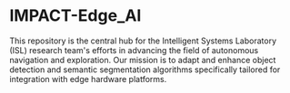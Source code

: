# IMPACT-Edge_AI
This repository is the central hub for the Intelligent Systems Laboratory (ISL) research team's efforts in advancing the field of autonomous navigation and exploration. Our mission is to adapt and enhance object detection and semantic segmentation algorithms specifically tailored for integration with edge hardware platforms.
